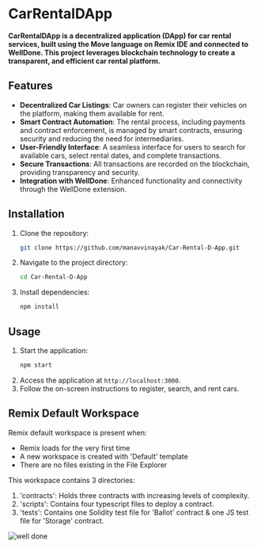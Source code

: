 # CarRentalDApp

**CarRentalDApp is a decentralized application (DApp) for car rental services, built using the Move language on Remix IDE and connected to WellDone. This project leverages blockchain technology to create a transparent, and efficient car rental platform.**

## Features

- **Decentralized Car Listings**: Car owners can register their vehicles on the platform, making them available for rent.
- **Smart Contract Automation**: The rental process, including payments and contract enforcement, is managed by smart contracts, ensuring security and reducing the need for intermediaries.
- **User-Friendly Interface**: A seamless interface for users to search for available cars, select rental dates, and complete transactions.
- **Secure Transactions**: All transactions are recorded on the blockchain, providing transparency and security.
- **Integration with WellDone**: Enhanced functionality and connectivity through the WellDone extension.

## Installation

1. Clone the repository:
    ```sh
    git clone https://github.com/manavvinayak/Car-Rental-D-App.git
    ```
2. Navigate to the project directory:
    ```sh
    cd Car-Rental-D-App
    ```
3. Install dependencies:
    ```sh
    npm install
    ```

## Usage

1. Start the application:
    ```sh
    npm start
    ```
2. Access the application at `http://localhost:3000`.
3. Follow the on-screen instructions to register, search, and rent cars.


## Remix Default Workspace

Remix default workspace is present when:
- Remix loads for the very first time 
- A new workspace is created with 'Default' template
- There are no files existing in the File Explorer

This workspace contains 3 directories:
1. 'contracts': Holds three contracts with increasing levels of complexity.
2. 'scripts': Contains four typescript files to deploy a contract.
3. 'tests': Contains one Solidity test file for 'Ballot' contract & one JS test file for 'Storage' contract.

![well done](https://github.com/user-attachments/assets/6679876b-6320-4a89-92c0-277d988cb095)






